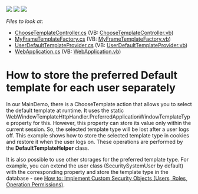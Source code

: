 <!-- default badges list -->
![](https://img.shields.io/endpoint?url=https://codecentral.devexpress.com/api/v1/VersionRange/128593958/10.2.9%2B)
[![](https://img.shields.io/badge/Open_in_DevExpress_Support_Center-FF7200?style=flat-square&logo=DevExpress&logoColor=white)](https://supportcenter.devexpress.com/ticket/details/E3042)
[![](https://img.shields.io/badge/📖_How_to_use_DevExpress_Examples-e9f6fc?style=flat-square)](https://docs.devexpress.com/GeneralInformation/403183)
<!-- default badges end -->
<!-- default file list -->
*Files to look at*:

* [ChooseTemplateController.cs](./CS/WebSolution2.Module.Web/ChooseTemplateController.cs) (VB: [ChooseTemplateController.vb](./VB/WebSolution2.Module.Web/ChooseTemplateController.vb))
* [MyFrameTemplateFactory.cs](./CS/WebSolution2.Module.Web/MyFrameTemplateFactory.cs) (VB: [MyFrameTemplateFactory.vb](./VB/WebSolution2.Module.Web/MyFrameTemplateFactory.vb))
* [UserDefaultTemplateProvider.cs](./CS/WebSolution2.Module.Web/UserDefaultTemplateProvider.cs) (VB: [UserDefaultTemplateProvider.vb](./VB/WebSolution2.Module.Web/UserDefaultTemplateProvider.vb))
* [WebApplication.cs](./CS/WebSolution2.Web/ApplicationCode/WebApplication.cs) (VB: [WebApplication.vb](./VB/WebSolution2.Web/ApplicationCode/WebApplication.vb))
<!-- default file list end -->
# How to store the preferred Default template for each user separately


<p>In our MainDemo, there is a ChooseTemplate action that allows you to select the default template at runtime. It uses the static WebWindowTemplateHttpHandler.PreferredApplicationWindowTemplateType property for this. However, this property can store its value only within the current session. So, the selected template type will be lost after a user logs off. This example shows how to store the selected template type in cookies and restore it when the user logs on. These operations are performed by the <strong>DefaultTemplateHelper</strong> class.</p><p>It is also possible to use other storages for the preferred template type. For example, you can extend the user class (SecuritySystemUser by default) with the corresponding property and store the template type in the database - see <a href="http://documentation.devexpress.com/#Xaf/CustomDocument3384"><u>How to: Implement Custom Security Objects (Users, Roles, Operation Permissions)</u></a>.</p>

<br/>


